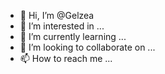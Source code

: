 - 👋 Hi, I’m @Gelzea
- 👀 I’m interested in ...
- 🌱 I’m currently learning ...
- 💞️ I’m looking to collaborate on ...
- 📫 How to reach me ...

<!---
Gelzea/Gelzea is a ✨ special ✨ repository because its `README.md` (this file) appears on your GitHub profile.
You can click the Preview link to take a look at your changes.
--->
